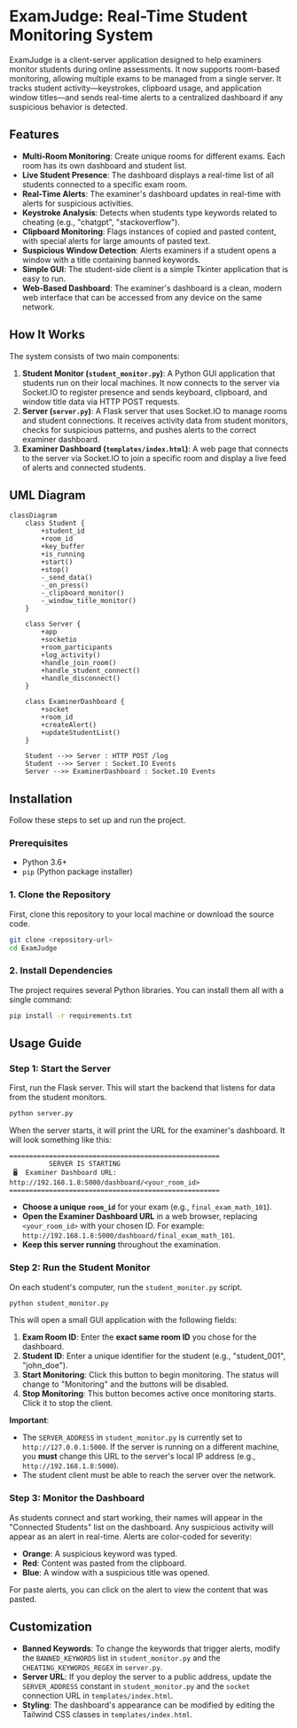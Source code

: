 # ExamJudge: Real-Time Student Monitoring System

ExamJudge is a client-server application designed to help examiners monitor students during online assessments. It now supports room-based monitoring, allowing multiple exams to be managed from a single server. It tracks student activity—keystrokes, clipboard usage, and application window titles—and sends real-time alerts to a centralized dashboard if any suspicious behavior is detected.

## Features

- **Multi-Room Monitoring**: Create unique rooms for different exams. Each room has its own dashboard and student list.
- **Live Student Presence**: The dashboard displays a real-time list of all students connected to a specific exam room.
- **Real-Time Alerts**: The examiner's dashboard updates in real-time with alerts for suspicious activities.
- **Keystroke Analysis**: Detects when students type keywords related to cheating (e.g., "chatgpt", "stackoverflow").
- **Clipboard Monitoring**: Flags instances of copied and pasted content, with special alerts for large amounts of pasted text.
- **Suspicious Window Detection**: Alerts examiners if a student opens a window with a title containing banned keywords.
- **Simple GUI**: The student-side client is a simple Tkinter application that is easy to run.
- **Web-Based Dashboard**: The examiner's dashboard is a clean, modern web interface that can be accessed from any device on the same network.

## How It Works

The system consists of two main components:

1.  **Student Monitor (`student_monitor.py`)**: A Python GUI application that students run on their local machines. It now connects to the server via Socket.IO to register presence and sends keyboard, clipboard, and window title data via HTTP POST requests.
2.  **Server (`server.py`)**: A Flask server that uses Socket.IO to manage rooms and student connections. It receives activity data from student monitors, checks for suspicious patterns, and pushes alerts to the correct examiner dashboard.
3.  **Examiner Dashboard (`templates/index.html`)**: A web page that connects to the server via Socket.IO to join a specific room and display a live feed of alerts and connected students.

## UML Diagram

```mermaid
classDiagram
    class Student {
        +student_id
        +room_id
        +key_buffer
        +is_running
        +start()
        +stop()
        -_send_data()
        -_on_press()
        -_clipboard_monitor()
        -_window_title_monitor()
    }

    class Server {
        +app
        +socketio
        +room_participants
        +log_activity()
        +handle_join_room()
        +handle_student_connect()
        +handle_disconnect()
    }

    class ExaminerDashboard {
        +socket
        +room_id
        +createAlert()
        +updateStudentList()
    }

    Student -->> Server : HTTP POST /log
    Student -->> Server : Socket.IO Events
    Server -->> ExaminerDashboard : Socket.IO Events
```

## Installation

Follow these steps to set up and run the project.

### Prerequisites

- Python 3.6+
- `pip` (Python package installer)

### 1. Clone the Repository

First, clone this repository to your local machine or download the source code.

```bash
git clone <repository-url>
cd ExamJudge
```

### 2. Install Dependencies

The project requires several Python libraries. You can install them all with a single command:

```bash
pip install -r requirements.txt
```

## Usage Guide

### Step 1: Start the Server

First, run the Flask server. This will start the backend that listens for data from the student monitors.

```bash
python server.py
```

When the server starts, it will print the URL for the examiner's dashboard. It will look something like this:

```
=====================================================
          SERVER IS STARTING
 🖥️  Examiner Dashboard URL: http://192.168.1.8:5000/dashboard/<your_room_id>
=====================================================
```

- **Choose a unique `room_id`** for your exam (e.g., `final_exam_math_101`).
- **Open the Examiner Dashboard URL** in a web browser, replacing `<your_room_id>` with your chosen ID. For example: `http://192.168.1.8:5000/dashboard/final_exam_math_101`.
- **Keep this server running** throughout the examination.

### Step 2: Run the Student Monitor

On each student's computer, run the `student_monitor.py` script.

```bash
python student_monitor.py
```

This will open a small GUI application with the following fields:

1.  **Exam Room ID**: Enter the **exact same room ID** you chose for the dashboard.
2.  **Student ID**: Enter a unique identifier for the student (e.g., "student_001", "john_doe").
3.  **Start Monitoring**: Click this button to begin monitoring. The status will change to "Monitoring" and the buttons will be disabled.
4.  **Stop Monitoring**: This button becomes active once monitoring starts. Click it to stop the client.

**Important**:
- The `SERVER_ADDRESS` in `student_monitor.py` is currently set to `http://127.0.0.1:5000`. If the server is running on a different machine, you **must** change this URL to the server's local IP address (e.g., `http://192.168.1.8:5000`).
- The student client must be able to reach the server over the network.

### Step 3: Monitor the Dashboard

As students connect and start working, their names will appear in the "Connected Students" list on the dashboard. Any suspicious activity will appear as an alert in real-time. Alerts are color-coded for severity:
- **Orange**: A suspicious keyword was typed.
- **Red**: Content was pasted from the clipboard.
- **Blue**: A window with a suspicious title was opened.

For paste alerts, you can click on the alert to view the content that was pasted.

## Customization

- **Banned Keywords**: To change the keywords that trigger alerts, modify the `BANNED_KEYWORDS` list in `student_monitor.py` and the `CHEATING_KEYWORDS_REGEX` in `server.py`.
- **Server URL**: If you deploy the server to a public address, update the `SERVER_ADDRESS` constant in `student_monitor.py` and the `socket` connection URL in `templates/index.html`.
- **Styling**: The dashboard's appearance can be modified by editing the Tailwind CSS classes in `templates/index.html`.